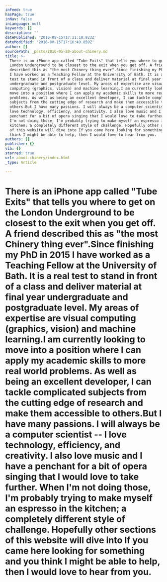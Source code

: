 ```yaml
---
inFeed: true
hasPage: true
inNav: false
inLanguage: null
keywords: []
description: ''
datePublished: '2016-08-15T17:11:10.923Z'
dateModified: '2016-08-15T17:10:49.859Z'
author: []
sourcePath: _posts/2016-05-20-about-chinery.md
title: >-
  There is an iPhone app called "Tube Exits" that tells you where to get on the
  London Underground to be closest to the exit when you get off. A friend
  described this as "the most Chinery thing ever".Since finishing my PhD in 2015
  I have worked as a Teaching Fellow at the University of Bath. It is a real
  test to stand in front of a class and deliver material at final year
  undergraduate and postgraduate level. My areas of expertise are visual
  computing (graphics, vision) and machine learning.I am currently looking to
  move into a position where I can apply my academic skills to more real world
  problems. As well as being an excellent developer, I can tackle complicated
  subjects from the cutting edge of research and make them accessible to
  others.But I have many passions. I will always be a computer scientist – I
  love technology, efficiency, and creativity. I also love music and I have a
  penchant for a bit of opera singing that I would love to take further. When
  I'm not doing those, I'm probably trying to make myself an espresso in the
  kitchen; a completely different style of challenge. Hopefully other sections
  of this website will dive into If you came here looking for something and you
  think I might be able to help, then I would love to hear from you. 
authors: []
publisher: {}
via: {}
starred: true
url: about-chinery/index.html
_type: Article

---
```

# There is an iPhone app called "Tube Exits" that tells you where to get on the London Underground to be closest to the exit when you get off. A friend described this as "the most Chinery thing ever".Since finishing my PhD in 2015 I have worked as a Teaching Fellow at the University of Bath. It is a real test to stand in front of a class and deliver material at final year undergraduate and postgraduate level. My areas of expertise are visual computing (graphics, vision) and machine learning.I am currently looking to move into a position where I can apply my academic skills to more real world problems. As well as being an excellent developer, I can tackle complicated subjects from the cutting edge of research and make them accessible to others.But I have many passions. I will always be a computer scientist -- I love technology, efficiency, and creativity. I also love music and I have a penchant for a bit of opera singing that I would love to take further. When I'm not doing those, I'm probably trying to make myself an espresso in the kitchen; a completely different style of challenge. Hopefully other sections of this website will dive into If you came here looking for something and you think I might be able to help, then I would love to hear from you.